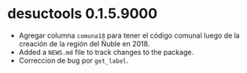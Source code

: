 # desuctools 0.1.5.9000

* Agregar columna `comuna18` para tener el código comunal luego de la creación de la región del Ñuble en 2018.
* Added a `NEWS.md` file to track changes to the package.
* Correccion de bug por `get_label`.
